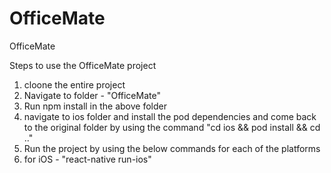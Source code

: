 # OfficeMate
OfficeMate 





Steps to use the OfficeMate project 
1) cloone the entire project 
2) Navigate to folder - "OfficeMate"
3) Run npm install in the above folder 
4) navigate to ios folder and install the pod dependencies and come back to the original folder by using the command "cd ios && pod install && cd .."
5) Run the project by using the below commands for each of the platforms 
6) for iOS - "react-native run-ios"
